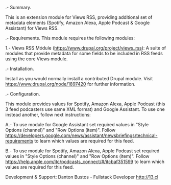 .- Summary.

This is an extension module for Views RSS, providing additional set of metadata 
elements (Spotify, Amazon Alexa, Apple Podcast & Google Assistant) for Views RSS.

.- Requirements.
This module requires the following modules:

1.- Views RSS Módule (https://www.drupal.org/project/views_rss): A suite of modules 
that provide metadata for some fields to be included in RSS feeds using the core Views module.

.- Installation.

Install as you would normally install a contributed Drupal module. Visit https://www.drupal.org/node/1897420 for further information.

.- Configuration.

This module provides values for Spotify, Amazon Alexa, Apple Podcast (this 3 feed podcasters use same XML format) and Google Assistant. 
To use one instead another, follow next instructions:

A.- To use module for Google Assistant set required values in "Style Options (channel)" and "Row Options (item)". 
Follow https://developers.google.com/news/assistant/newsbriefings/technical-requirements to learn which values are required for this feed.

B.- To use module for Spotify, Amazon Alexa, Apple Podcast set required values in "Style Options (channel)" and "Row Options (item)". 
Follow https://help.apple.com/itc/podcasts_connect/#/itcbaf351599 to learn which values are required for this feed.


Development & Support:
Danton Bustos - Fullstack Developer
http://13.cl